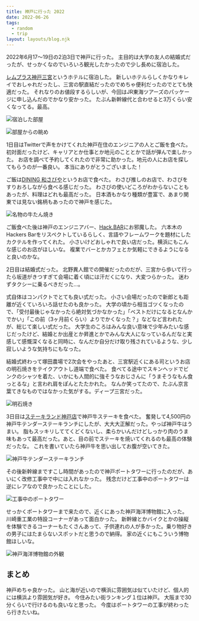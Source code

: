 ```yaml
---
title: 神戸に行った 2022
date: 2022-06-26
tags:
  - random
  - trip
layout: layouts/blog.njk
---
```


2022年6月17〜19日の2泊3日で神戸に行った。
主目的は大学の友人の結婚式だったが、せっかくなのでいろいろ観光したかったので少し長めに宿泊した。

[レムプラス神戸三宮](https://www.hankyu-hotel.com/hotel/remm/kobe-sannomiya)というホテルに宿泊した。
新しいホテルらしくかなりキレイでおしゃれだったし、三宮の駅直結だったのでめちゃ便利だったのでとても快適だった。
それなりのお値段するらしいが、今回はJR東海ツアーズのパッケージに申し込んだのでかなり安かった。
たぶん新幹線代と合わせると3万くらい安くなってる。最高。

![宿泊した部屋](https://lh3.googleusercontent.com/pw/AM-JKLVYaTdn8LKNU60uBRNigJeXM9S5xuJUBOi3l4HRm6KkC1EmGTr3fr1LnoAdfJHuP2IYAeG5X1GeYjijX1r0t4vJLCuqn8zH3W3wGK69jNNTZ899UvEUw6zdpulU60e0FiZV9Rs2CUYthLpT0P_cWVkG=w800-h450-no?authuser=0)

![部屋からの眺め](https://lh3.googleusercontent.com/pw/AM-JKLVWM3pUXvDCSP8j5YG6NK-nw0mRjzAn1fbzaVcMrljz4QB_-fZ2RZeJcnHkPJ-GnxBIxBYIVCQStxLFMpB-9qLzazvFMwUYrdju2b-gbecI_FcYBtmb5BXrIwstYdBbGlYO4vLP__XSpuSYkUQvjjoL=w800-h450-no?authuser=0)

1日目はTwitterで声をかけてくれた神戸在住のエンジニアの人とご飯を食べた。
初対面だったけど、キャリアとか仕事とか地元のこととかで話が弾んで楽しかった。
お店を調べて予約してくれたので非常に助かった。地元の人にお店を探してもらうのが一番良い。
本当にありがとうございました！

ご飯は[DINING 和さびや](https://diningwasabiya.com/)というお店で食べた。
わさび推しのお店で、わさびをすりおろしながら食べる感じだった。
わさびの使いどころがわからないこともあったが、料理はどれも最高だった。
日本酒もかなり種類が豊富で、あまり関東では見ない銘柄もあったので神戸を感じた。

![名物の牛たん焼き](https://lh3.googleusercontent.com/pw/AM-JKLVsclRVJXGZnmd6K2VqAoWITomRvHXV_am-zzTFRs9j9-eqYHFSIxwX073E0oBsXPZHd05Nm7q6N-8pR_Zt4_630nirmSLXFV0BVauJOUomZW8oAohtbDw5bV2IQtg3I1F9_5ZPDrEA3fiHNsBgtBz9=w800-h450-no?authuser=0)

ご飯食べた後は神戸のエンジニアバー、[Hack.BAR](https://mobile.twitter.com/engineerbarkobe)にお邪魔した。
六本木のHackers Barをリスペクトしているらしく、言語やフレームワークを題材にしたカクテルを作ってくれた。
小さいけどおしゃれで良い店だった。横浜にもこんな感じのお店がほしいな。
複業でバーとかカフェとか気軽にできるようになると良いのかな。

2日目は結婚式だった。
北野異人館での開催だったのだが、三宮から歩いて行ったら坂道がきつすぎて会場に着く頃には汗だくになり、大変つらかった。
迷わずタクシーに乗るべきだった…。

式自体はコンパクトでとても良い式だった。
小さい会場だったので新郎とも距離が近くていろいろ話せたのも良かった。
大学の頃から相当ゴツくなったので、「受付最後じゃなかったら絶対気づかなかった」「ベストだけになるとなんかでかい」「この前（3ヶ月前くらい）よりでかくなった？」などなど言われたが、総じて楽しい式だった。
大学生のころはみんな良い意味で少年みたいな感じだったけど、結婚とか出産とか昇進とかでみんな大人になっているんだなと実感して感慨深くなると同時に、なんだか自分だけ取り残されているような、少し寂しいような気持ちにもなった。

結婚式終わって塚田農場で2次会をやったあと、三宮駅近くにある司というお店の明石焼きをテイクアウトし道端で食べた。
食べてる途中でスキンヘッドでビンクのシャツを着た、いかにも人間的に強そうなおじさんに「うまそうなもん食っとるな」と言われ肩をぽんとたたかれた。
なんか笑ってたので、たぶん京言葉てきなものではなかった気がする。ディープ三宮だった。

![明石焼き](https://lh3.googleusercontent.com/pw/AM-JKLUNJCNw3f6hKQl4uAYMO_-ELJaf2SLJq5zpclAeNh7PxFuE-fLjqJYImDnl80WpPrZCCabTzukdHAwo2_ZuXeQgi4sxgritO7wSdjJNbrPFmIBTReRIcizazpnVgX03FGwIw7Ip0aoEkX_OpPy2MxVP=w800-h450-no?authuser=0)

3日目は[ステーキランド神戸店](https://steakland-kobe.jp/)で神戸牛ステーキを食べた。
奮発して4,500円の神戸牛テンダーステーキランチにしたが、大大大正解だった。やっぱ神戸牛はうまい。
脂もスッキリしててくどくないし、柔らかいんだけどしっかり肉のうま味もあって最高だった。あと、目の前でステーキを焼いてくれるのも最高の体験だったな。
これを書いていたら神戸牛を思い出してお腹が空いてきた。

![神戸牛テンダーステーキランチ](https://lh3.googleusercontent.com/pw/AM-JKLXCBMOwTdbrTpQHt3IV_DVLpRos2UjOTMMQEb6c3KsxXNhw0HeJLxDajgu1LZMDx3PUAYS-laxFVJVFDnNjyT-nICiFhZn9htSMbUlrJpdGpJrOBylW4_mJ9NY5xRMIEaNmeBLQhfJwhd5ayJsJkTWM=w800-h450-no?authuser=0)

その後新幹線まですこし時間があったので神戸ポートタワーに行ったのだが、あいにく改修工事中で中には入れなかった。
残念だけど工事中のポートタワーは逆にレアなので良かったことにした。

![工事中のポートタワー](https://lh3.googleusercontent.com/pw/AM-JKLUDHbNw_Wb6zYgVW-gL2h6XpqXnsQNmyyqReGeUqasj49_JShRm0qX-n-RoDIWCg_Md0I04_UP8Olde4EJx6xM4xSiH3HEBqfTftanI4jDtAl4xrGrtm0yPmBCT5DJULyFvEr_6FpcV1PJwidhGWZpr=h450-no?authuser=0)

せっかくポートタワーまで来たので、近くにあった神戸海洋博物館に入った。
川崎重工業の特設コーナーがあって面白かった。
新幹線とかバイクとかの操縦を体験できるコーナーもたくさんあって、子供連れの人が多かった。乗り物好きの男子にはたまらないスポットだと思うので納得。
家の近くにもこういう博物館ほしいな。

![神戸海洋博物館の外観](https://lh3.googleusercontent.com/pw/AM-JKLU7r_7W25c05OFJi5XCB2AZhjRX6Y1W9GPahg3FgGWtB3x1-3yWeVAIyjDyo4x3ZQofULWajjT52JSbRYn-wv7hv3-ZEq00ctOsFPiuollsmtP1dGDeGI9PuWUrtm9Uz7_sQUJ1LJiPkM1u9GqOvJCu=w800-h450-no?authuser=0)

## まとめ

神戸めちゃ良かった。
山と海が近いので横浜に雰囲気は似ていたけど、個人的には横浜より雰囲気が好き。
今住みたい街ランキング１位は神戸。
大阪まで30分くらいで行けるのも良いなと思った。
今度はポートタワーの工事が終わったら行きたいね。
